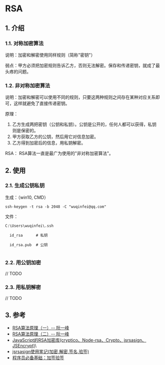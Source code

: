 <!--#region
@author 吴钦飞
@email wuqinfei@qq.com
@create date 2023-09-17 15:21:56
@modify date 2023-09-17 19:35:20
@desc [description]
#endregion-->


# RSA

## 1. 介绍

### 1.1. 对称加密算法

说明：加密和解密使用同样规则（简称"密钥"）

弱点：甲方必须把加密规则告诉乙方，否则无法解密。保存和传递密钥，就成了最头疼的问题。

### 1.2. 非对称加密算法

说明：加密和解密可以使用不同的规则，只要这两种规则之间存在某种对应关系即可，这样就避免了直接传递密钥。

原理：

1. 乙方生成两把密钥（公钥和私钥）。公钥是公开的，任何人都可以获得，私钥则是保密的。
2. 甲方获取乙方的公钥，然后用它对信息加密。
3. 乙方得到加密后的信息，用私钥解密。


RSA： RSA算法一直是最广为使用的"非对称加密算法"。

## 2. 使用

### 2.1. 生成公钥私钥

生成：（win10, CMD）

```shell
ssh-keygen -t rsa -b 2048 -C "wuqinfei@qq.com"
```

文件：

```text
C:\Users\wuqinfei\.ssh 

  id_rsa      # 私钥

  id_rsa.pub  # 公钥
  
```

### 2.2. 用公钥加密

// TODO

### 2.3. 用私钥解密

// TODO

## 3. 参考

* [RSA算法原理（一）-- 阮一峰](https://www.ruanyifeng.com/blog/2013/06/rsa_algorithm_part_one.html)
* [RSA算法原理（二）-- 阮一峰](https://www.ruanyifeng.com/blog/2013/07/rsa_algorithm_part_two.html)
* [JavaScript的RSA加密库(cryptico、Node-rsa、Crypto、jsrsasign、JSEncrypt)](https://blog.csdn.net/junxuezheng/article/details/109824552)\
* [jsrsasign使用笔记(加密,解密,签名,验签)](https://www.jianshu.com/p/b32fc387d8ad)
* [程序员必备基础：加签验签](https://cloud.tencent.com/developer/article/1665989)